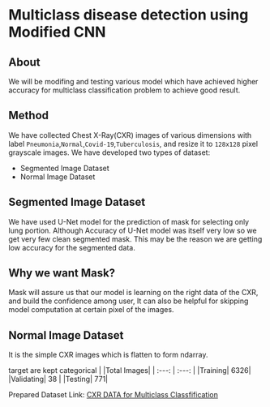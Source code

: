 # Multiclass disease detection using Modified CNN

About
-----
We will be modifing and testing various model which have achieved higher accuracy for multiclass classification problem to achieve good result.

Method
------

We have collected Chest X-Ray(CXR) images of various dimensions with label `Pneumonia`,`Normal`,`Covid-19`,`Tuberculosis`, and resize it to `128x128` pixel grayscale images. 
We have developed two types of dataset:

- Segmented Image Dataset
- Normal Image Dataset

Segmented Image Dataset
-----------------------
We have used U-Net model for the prediction of mask for selecting only lung portion. Although Accuracy of U-Net model was itself very low so we get very few clean segmented mask. This may be the reason we are getting low accuracy for the segmented data. 

## Why we want Mask?
Mask will assure us that our model is learning on the right data of the CXR, and build the confidence among user, It can also be helpful for skipping model computation at certain pixel of the images.

## Normal Image Dataset

It is the simple CXR images which is flatten to form ndarray.

target are kept categorical
| |Total Images|
| :---: | :---: |
|Training| 6326|
|Validating| 38 |
|Testing| 771|

Prepared Dataset Link: [CXR DATA for Multiclass Classfification](https://www.kaggle.com/datasets/newra008/cxr-data-for-multiclass-classification)
